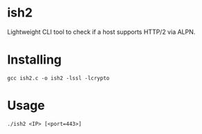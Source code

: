 # ish2
Lightweight CLI tool to check if a host supports HTTP/2 via ALPN.

# Installing #
`gcc ish2.c -o ish2 -lssl -lcrypto`

# Usage #
`./ish2 <IP> [<port=443>]`

